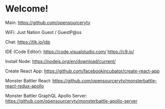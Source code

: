# Welcome!

Main:
https://github.com/opensourcerytv

WiFi:
Just Nation Guest / GuestP@ss

Chat:
https://tlk.io/jdp

IDE (Code Editor):
https://code.visualstudio.com/
https://c9.io/

Install Node:
https://nodejs.org/en/download/current/

Create React App:
https://github.com/facebookincubator/create-react-app

Monster Battler React:
https://github.com/opensourcerytv/monsterbattle-react-redux-apollo

Monster Battler GraphQL Apollo Server:
https://github.com/opensourcerytv/monsterbattle-apollo-server
